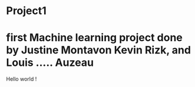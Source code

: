 # Project1
# first Machine learning project done by Justine Montavon Kevin Rizk, and Louis ..... Auzeau

Hello world !
